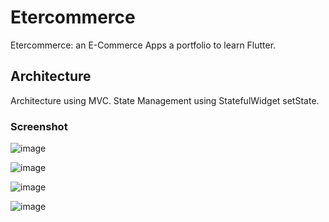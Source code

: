 # Etercommerce
Etercommerce: an E-Commerce Apps
a portfolio to learn Flutter.

## Architecture
Architecture using MVC.
State Management using StatefulWidget setState. 

### Screenshot
![image](https://github.com/ptrjs/etercommerce/assets/34370936/fd7434c1-f2ed-4a19-bee9-6efe04d80431) 

![image](https://github.com/ptrjs/etercommerce/assets/34370936/1d146b25-f43c-41e9-904d-6ada3e899ef2)

![image](https://github.com/ptrjs/etercommerce/assets/34370936/ca3fdebe-9278-48f0-8c96-93182f9b8d1f)

![image](https://github.com/ptrjs/etercommerce/assets/34370936/83fc1322-66a4-46c4-ad0b-33f9c1da2017)


